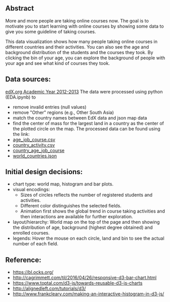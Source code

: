 ## Abstract
More and more people are taking online courses now. The goal is to motivate you to start learning with online courses by showing some data to give you some guideline of taking courses. 

This data visualization shows how many people taking online courses in different countries and their activities. You can also see the age and background distribution of the students and the courses they took. By clicking the bin of your age, you can explore the background of people with your age and see what kind of courses they took. 

## Data sources:
[edX.org Academic Year 2012-2013](https://public.tableau.com/en-us/s/resources)
The data were processed using python (EDA.ipynb) to
- remove invalid entries (null values)
- remove "Other" regions (e.g., Other South Asia)
- match the country names between EdX data and json map data
- find the center of mass for the largest land in a country as the center of the plotted circle on the map.
The processed data can be found using the link:
- [age_job_course.csv](https://www.dropbox.com/s/4na1gh45q3yk98h/age_job_course.csv?dl=0)
- [country_activity.csv](https://www.dropbox.com/s/nhswgzwb0w0h5vg/country_activity.csv?dl=0)
- [country_age_job_course](https://www.dropbox.com/s/6twn5mnjzcyul1i/country_age_job_course.csv?dl=0)
- [world_countries.json](https://www.dropbox.com/s/icp8o2hh7ppgtln/world_countries.json?dl=0)


## Initial design decisions:
- chart type: world map, histogram and bar plots.
- visual encodings: 
  - Sizes of circles reflects the number of registered students and activities.
  - Different color distinguishes the selected fields.  
  - Animation first shows the global trend in course taking activities and then interactions are available for further exploration.
- layout/hierarchy: World map on the top of the page and then showing the distribution of age, background (highest degree obtained) and enrolled courses.
- legends: Hover the mouse on each circle, land and bin to see the actual number of each field.    


## Reference:
* https://bl.ocks.org/
* http://cagrimmett.com/til/2016/04/26/responsive-d3-bar-chart.html
* https://www.toptal.com/d3-js/towards-reusable-d3-js-charts
* http://alignedleft.com/tutorials/d3/
* http://www.frankcleary.com/making-an-interactive-histogram-in-d3-js/
